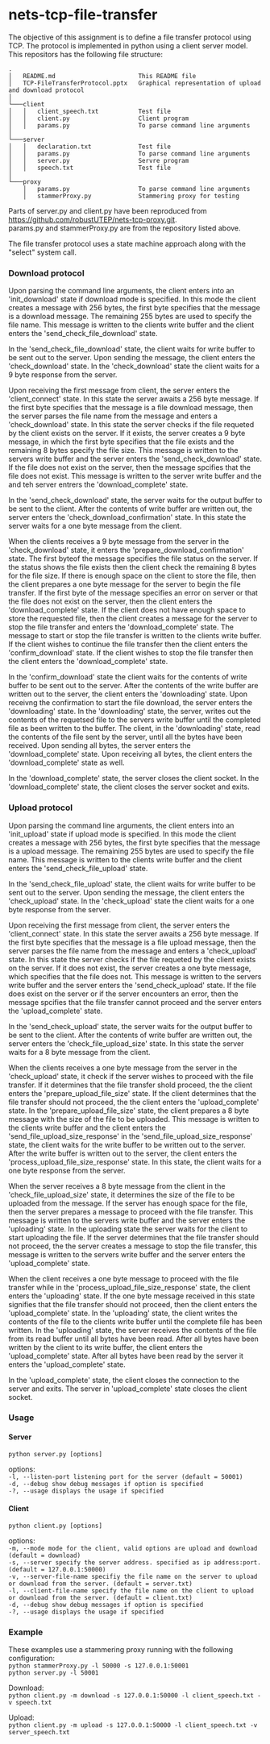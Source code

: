 # nets-tcp-file-transfer

The objective of this assignment is to define a file transfer protocol using TCP. The protocol is implemented in python 
using a client server model. This repositors has the following file structure: <br />
```
.
│   README.md                       This README file
│   TCP-FileTransferProtocol.pptx   Graphical representation of upload and download protocol
│
└───client
│   │   client_speech.txt           Test file
│   │   client.py                   Client program
│   │   params.py                   To parse command line arguments
│
└───server
│   │   declaration.txt             Test file
│   │   params.py                   To parse command line arguments
│   │   server.py                   Servre program
│   │   speech.txt                  Test file
│
└───proxy
    │   params.py                   To parse command line arguments
    │   stammerProxy.py             Stammering proxy for testing
```

Parts of server.py and client.py have been reproduced from https://github.com/robustUTEP/nets-tcp-proxy.git. <br />
params.py and stammerProxy.py are from the repository listed above.<br />

The file transfer protocol uses a state machine approach along with the "select" system call. <br />

### Download protocol
 
Upon parsing the command line arguments, the client enters into an 'init_download' state if download mode is specified.
In this mode the client creates a message with 256 bytes, the first byte specifies that the message is a download message. The remaining 
255 bytes are used to specify the file name. This message is written to the clients write buffer and the client enters the 'send_check_file_download' state. <br />

In the 'send_check_file_download' state, the client waits for write buffer to be sent out to the server. Upon sending the message, the client enters the 'check_download' state. In the 'check_download' state the client waits for a 9 byte response from the server. <br/>

Upon receiving the first message from client, the server enters the 'client_connect' state. In this state the server awaits a 256 byte message. If the first byte specifies that the message is a file download message, then the server parses the file name from the message 
and enters a 'check_download' state. In this state the server checks if the file requeted by the client exists on the server. If it exists, the server creates a 9 byte message, in which the first byte specifies that the file exists and the remaining 8 bytes specify the file size.
This message is written to the servers write buffer and the server enters the 'send_check_download' state. If the file does not exist on the server, then the message spcifies that the file does not exist. This message is written to the server write buffer and the and teh server entrers the 'download_complete' state.<br />

In the 'send_check_download' state, the server waits for the output buffer to be sent to the client. After the contents of write buffer are written out, the server enters the 'check_download_confirmation' state. In this state the server waits for a one byte message from the client.
<br />

When the clients receives a 9 byte message from the server in the 'check_download' state, it enters the 'prepare_download_confirmation' state. The first byteof the message specifies the file status on the server. If the status shows the file exists then the client check the remaining 8 bytes for the file size. If there is enough space on the client to store the file, then the client prepares a one byte message for the server to begin the file transfer. If the first byte of the message specifies an error on server or that the file does not exist on the server, then the client enters the 'download_complete' state. If the client does not have enough space to store the requested file, then the client creates a message for the server to stop the file transfer and enters the 'download_complete' state. The message to start or stop the file transfer is written to the clients write buffer. If the client wishes to continue the file transfer then the client enters the 'confirm_download' state. If the client wishes to stop the file transfer then the client enters the 'download_complete' state. <br />

In the 'confirm_download' state the client waits for the contents of write buffer to be sent out to the server. After the contents of the write buffer are written out to the server, the client enters the 'downloading' state. Upon receivng the confirmation to start the file download, the server enters the 'downloading' state. In the 'downloading' state, the server, writes out the contents of the requetsed file to the servers write buffer until the completed file as been written to the buffer. The client, in the 'downloading' state, read the contents of the file sent by the server, until all the bytes have been received. Upon sending all bytes, the server enters the 'download_complete' state. Upon receiving all bytes, the client enters the 'download_complete' state as well. <br />

In the 'download_complete' state, the server closes the client socket. In the 'download_complete' state, the client closes the server socket and exits. <br />


### Upload protocol
 
Upon parsing the command line arguments, the client enters into an 'init_upload' state if upload mode is specified.
In this mode the client creates a message with 256 bytes, the first byte specifies that the message is a upload message. The remaining 
255 bytes are used to specify the file name. This message is written to the clients write buffer and the client enters the 'send_check_file_upload' state. <br />

In the 'send_check_file_upload' state, the client waits for write buffer to be sent out to the server. Upon sending the message, the client enters the 'check_upload' state. In the 'check_upload' state the client waits for a one byte response from the server. <br/>

Upon receiving the first message from client, the server enters the 'client_connect' state. In this state the server awaits a 256 byte message. If the first byte specifies that the message is a file upload message, then the server parses the file name from the message 
and enters a 'check_upload' state. In this state the server checks if the file requeted by the client exists on the server. If it does not exist, the server creates a one byte message, which specifies that the file does not. This message is written to the servers write buffer and the server enters the 'send_check_upload' state. If the file does exist on the server or if the server encounters an error, then the message spcifies that the file transfer cannot proceed and the server enters the 'upload_complete' state. <br />

In the 'send_check_upload' state, the server waits for the output buffer to be sent to the client. After the contents of write buffer are written out, the server enters the 'check_file_upload_size' state. In this state the server waits for a 8 byte message from the client.<br />

When the clients receives a one byte message from the server in the 'check_upload' state, it check if the server wishes to proceed with the file transfer. If it determines that the file transfer shold proceed, the the client enters the 'prepare_upload_file_size' state. If the client determines that the file transfer should not proceed, the the client enters the 'upload_complete' state. In the 'prepare_upload_file_size' state, the client prepares a 8 byte message with the size of the file to be uploaded. This message is written to the clients write buffer and the client enters the 'send_file_upload_size_response' in the 'send_file_upload_size_response' state, the client waits for the write buffer to be written out to the server. After the write buffer is written out to the server, the client enters the 'process_upload_file_size_response' state. In this state, the client waits for a one byte response from the server. <br />

When the server receives a 8 byte message from the client in the 'check_file_upload_size' state, it determines the size of the file to be uploaded from the message. If the server has enough space for the file, then the server prepares a message to proceed with the file transfer. This message is written to the servers write buffer and the server enters the 'uploading' state. In the uploading state the server waits for the client to start uploading the file. If the server determines that the file transfer should not proceed, the the server creates a message to stop the file transfer, this message is written to the servers write buffer and the server enters the 'upload_complete' state.<br />

When the client receives a one byte message to proceed with the file transfer while in the 'process_upload_file_size_response' state, the client enters the 'uploading' state. If the one byte message received in this state signifies that the file transfer should not proceed, then the client enters the 'upload_complete' state. In the 'uploading' state, the client writes the contents of the file to the clients write buffer until the complete file has been written. In the 'uploading' state, the server receives the contents of the file from its read buffer until all bytes have been read. After all bytes have been written by the client to its write buffer, the client enters the 'upload_complete' state. After all bytes have been read by the server it enters the 'upload_complete' state.<br />

In the 'upload_complete' state, the client closes the connection to the server and exits. The server in 'upload_complete' state closes the client socket.<br />

### Usage

#### Server
`python server.py [options]`<br />

options:<br />
`-l, --listen-port listening port for the server (default = 50001)`<br />
`-d, --debug show debug messages if option is specified`<br />
`-?, --usage displays the usage if specified`<br />

#### Client
`python client.py [options]`<br />

options:<br />
`-m, --mode mode for the client, valid options are upload and download (default = download)`<br />
`-s, --server specify the server address. specified as ip address:port. (default = 127.0.0.1:50000)`<br />
`-v, --server-file-name specifiy the file name on the server to upload or download from the server. (default = server.txt)`<br />
`-l, --client-file-name specify the file name on the client to upload or download from the server. (default = client.txt)`<br />
`-d, --debug show debug messages if option is specified`<br />
`-?, --usage displays the usage if specified`<br />

### Example
These examples use a stammering proxy running with the following configuration:<br />
`python stammerProxy.py -l 50000 -s 127.0.0.1:50001` <br />
`python server.py -l 50001`<br />

Download:<br />
`python client.py -m download -s 127.0.0.1:50000 -l client_speech.txt -v speech.txt`<br />

Upload:<br />
`python client.py -m upload -s 127.0.0.1:50000 -l client_speech.txt -v server_speech.txt`<br />

